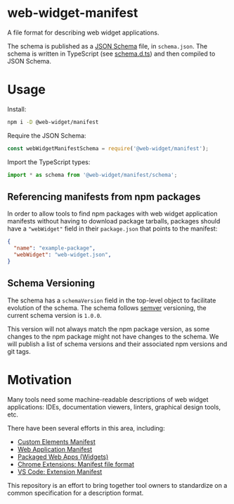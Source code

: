 # web-widget-manifest

A file format for describing web widget applications.

The schema is published as a [JSON Schema](https://json-schema.org/) file, in `schema.json`. The schema is written in TypeScript (see [schema.d.ts](https://github.com/web-widget/web-widget-manifest/blob/master/schema.d.ts)) and then compiled to JSON Schema.

# Usage

Install:

```sh
npm i -D @web-widget/manifest
```

Require the JSON Schema:

```ts
const webWidgetManifestSchema = require('@web-widget/manifest');
```

Import the TypeScript types:

```ts
import * as schema from '@web-widget/manifest/schema';
```

## Referencing manifests from npm packages

In order to allow tools to find npm packages with web widget application manifests without having to download package tarballs, packages should have a `"webWidget"` field in their `package.json` that points to the manifest:

```json
{
  "name": "example-package",
  "webWidget": "web-widget.json",
}
```

## Schema Versioning

The schema has a `schemaVersion` field in the top-level object to facilitate
evolution of the schema. The schema follows [semver](https://semver.org/) versioning, the current schema version is `1.0.0`.

This version will not always match the npm package version, as some changes to the npm package might not have changes to the schema. We will publish a list of schema versions and their associated npm versions and git tags.

# Motivation

Many tools need some machine-readable descriptions of web widget applications: IDEs, documentation viewers, linters, graphical design tools, etc.

There have been several efforts in this area, including:

- [Custom Elements Manifest](https://github.com/webcomponents/custom-elements-manifest)
- [Web Application Manifest](https://www.w3.org/TR/appmanifest/)
- [Packaged Web Apps (Widgets)](https://www.w3.org/TR/2018/OBSL-widgets-20181011)
- [Chrome Extensions: Manifest file format](https://developer.chrome.com/docs/extensions/mv3/manifest/)
- [VS Code: Extension Manifest](https://code.visualstudio.com/api/references/extension-manifest)

This repository is an effort to bring together tool owners to standardize on a common specification for a description format.